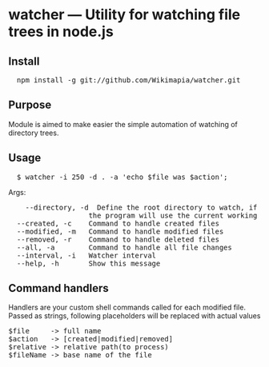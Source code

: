 # watcher — Utility for watching file trees in node.js

## Install

<pre>
  npm install -g git://github.com/Wikimapia/watcher.git
</pre>

## Purpose

Module is aimed to make easier the simple automation of watching of directory trees.

## Usage

<pre>
  $ watcher -i 250 -d . -a 'echo $file was $action';
</pre>

Args:
<pre>
    --directory, -d  Define the root directory to watch, if this is not defined
                   the program will use the current working directory.
  --created, -c    Command to handle created files                              
  --modified, -m   Command to handle modified files                             
  --removed, -r    Command to handle deleted files                              
  --all, -a        Command to handle all file changes                           
  --interval, -i   Watcher interval                               [default: 150]
  --help, -h       Show this message
</pre>

## Command handlers

Handlers are your custom shell commands called for each modified file. Passed as strings, 
following placeholders will be replaced with actual values

<pre>
$file     -> full name
$action   -> [created|modified|removed]
$relative -> relative path(to process)
$fileName -> base name of the file
</pre>
